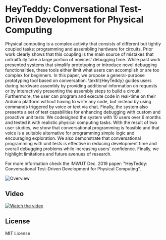 # HeyTeddy: Conversational Test-Driven Development for Physical Computing

Physical computing is a complex activity that consists of different but tightly coupled tasks: programming and assembling hardware for circuits. Prior work clearly shows that this coupling is the main source of mistakes that unfruitfully take a large portion of novices' debugging time. While past work presented systems that simplify prototyping or introduce novel debugging functionalities, these tools either limit what users can accomplish or are too complex for beginners. In this paper, we propose a general-purpose prototyping tool based on conversation. \textit{HeyTeddy} guides users during hardware assembly by providing additional information on requests or by interactively presenting the assembly steps to build a circuit. Furthermore, the user can program and execute code in real-time on their Arduino platform without having to write any code, but instead by using commands triggered by voice or text via chat. Finally, the system also presents a set of test capabilities for enhancing debugging with custom and proactive unit tests. We codesigned the system with 10 users over 6 months and tested it with realistic physical computing tasks. With the result of two user studies, we show that conversational programming is feasible and that voice is a suitable alternative for programming simple logic and encouraging exploration. We also demonstrate that conversational programming with unit tests is effective in reducing development time and overall debugging problems while increasing users' confidence. Finally, we highlight limitations and future avenues of research.

For more information check the IMWUT Dec. 2019 paper: "HeyTeddy: Conversational Test-Driven Development for Physical Computing".

![Overview](https://drive.google.com/uc?export=view&id=1LLMAeqPSI_qU-twRaWR3pzYkHlS5-Ut8)

## Video
[![Watch the video](https://drive.google.com/uc?export=view&id=1dG4YO4WY-fyy0QPmaBvcFpsEw-7sLqrs)](https://youtu.be/ajI_WC4VRFo)

## License
MIT License
